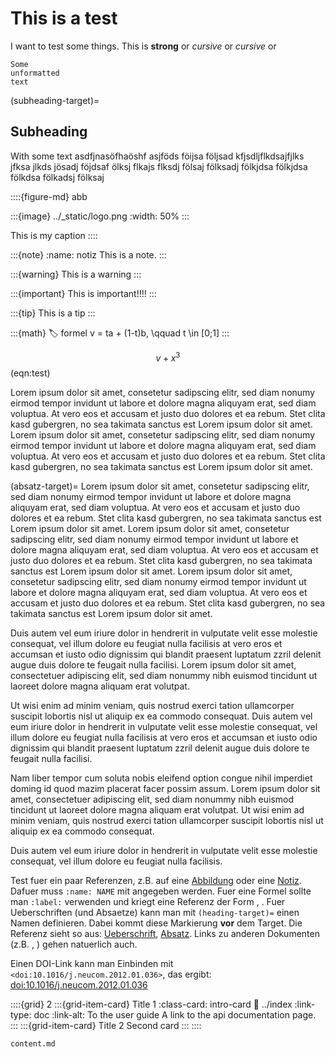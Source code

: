 # This is a test

I want to test some things.
This is **strong** or *cursive* or _cursive_ or

```
Some
unformatted
text
```

(subheading-target)=
## Subheading

With some text asdfjnasöfhaöshf asjföds föijsa följsad kfjsdljflkdsajfjlks jfksa jlkds jösadj föjdsaf ölksj flkajs flksdj fölsaj fölksadj fölkjdsa fölkjdsa fölkdsa fölkadsj fölksaj 

::::{figure-md} abb

:::{image} ../_static/logo.png
:width: 50%
:::

This is my caption
::::

:::{note}
:name: notiz
This is a note.
:::

:::{warning}
This is a warning
:::

:::{important}
This is important!!!!
:::

:::{tip}
This is a tip
:::

:::{math}
:label: formel
v = ta + (1-t)b, \qquad t \in [0;1]
:::

$$ 
v + x^3 
$$ (eqn:test)

Lorem ipsum dolor sit amet, consetetur sadipscing elitr, sed diam nonumy eirmod tempor invidunt ut labore et dolore magna aliquyam erat, sed diam voluptua. At vero eos et accusam et justo duo dolores et ea rebum. Stet clita kasd gubergren, no sea takimata sanctus est Lorem ipsum dolor sit amet. Lorem ipsum dolor sit amet, consetetur sadipscing elitr, sed diam nonumy eirmod tempor invidunt ut labore et dolore magna aliquyam erat, sed diam voluptua. At vero eos et accusam et justo duo dolores et ea rebum. Stet clita kasd gubergren, no sea takimata sanctus est Lorem ipsum dolor sit amet.

(absatz-target)=
Lorem ipsum dolor sit amet, consetetur sadipscing elitr, sed diam nonumy eirmod tempor invidunt ut labore et dolore magna aliquyam erat, sed diam voluptua. At vero eos et accusam et justo duo dolores et ea rebum. Stet clita kasd gubergren, no sea takimata sanctus est Lorem ipsum dolor sit amet. Lorem ipsum dolor sit amet, consetetur sadipscing elitr, sed diam nonumy eirmod tempor invidunt ut labore et dolore magna aliquyam erat, sed diam voluptua. At vero eos et accusam et justo duo dolores et ea rebum. Stet clita kasd gubergren, no sea takimata sanctus est Lorem ipsum dolor sit amet. Lorem ipsum dolor sit amet, consetetur sadipscing elitr, sed diam nonumy eirmod tempor invidunt ut labore et dolore magna aliquyam erat, sed diam voluptua. At vero eos et accusam et justo duo dolores et ea rebum. Stet clita kasd gubergren, no sea takimata sanctus est Lorem ipsum dolor sit amet. 

Duis autem vel eum iriure dolor in hendrerit in vulputate velit esse molestie consequat, vel illum dolore eu feugiat nulla facilisis at vero eros et accumsan et iusto odio dignissim qui blandit praesent luptatum zzril delenit augue duis dolore te feugait nulla facilisi. Lorem ipsum dolor sit amet, consectetuer adipiscing elit, sed diam nonummy nibh euismod tincidunt ut laoreet dolore magna aliquam erat volutpat. 

Ut wisi enim ad minim veniam, quis nostrud exerci tation ullamcorper suscipit lobortis nisl ut aliquip ex ea commodo consequat. Duis autem vel eum iriure dolor in hendrerit in vulputate velit esse molestie consequat, vel illum dolore eu feugiat nulla facilisis at vero eros et accumsan et iusto odio dignissim qui blandit praesent luptatum zzril delenit augue duis dolore te feugait nulla facilisi. 

Nam liber tempor cum soluta nobis eleifend option congue nihil imperdiet doming id quod mazim placerat facer possim assum. Lorem ipsum dolor sit amet, consectetuer adipiscing elit, sed diam nonummy nibh euismod tincidunt ut laoreet dolore magna aliquam erat volutpat. Ut wisi enim ad minim veniam, quis nostrud exerci tation ullamcorper suscipit lobortis nisl ut aliquip ex ea commodo consequat. 

Duis autem vel eum iriure dolor in hendrerit in vulputate velit esse molestie consequat, vel illum dolore eu feugiat nulla facilisis. 

Test fuer ein paar Referenzen, z.B. auf eine [Abbildung](#abb) oder eine [Notiz](#notiz). Dafuer muss `:name: NAME` mit angegeben werden. Fuer eine Formel sollte man `:label:` verwenden und kriegt eine Referenz der Form [](#formel), [](eqn:test). Fuer Ueberschriften (und Absaetze) kann man mit `(heading-target)=` einen Namen definieren. Dabei kommt diese Markierung **vor** dem Target. Die Referenz sieht so aus: [Ueberschrift](#subheading-target), [Absatz](#absatz-target). Links zu anderen Dokumenten (z.B. [](/getting_started.md), [](/getting_started.md#calibration)) gehen natuerlich auch.

Einen DOI-Link kann man Einbinden mit `<doi:10.1016/j.neucom.2012.01.036>`, das ergibt: <doi:10.1016/j.neucom.2012.01.036>

::::{grid} 2
:::{grid-item-card}  Title 1
:class-card: intro-card
:link: ../index
:link-type: doc
:link-alt: To the user guide
A link to the api documentation page.
:::
:::{grid-item-card}  Title 2
Second card
:::
::::

```{toctree}
content.md
```